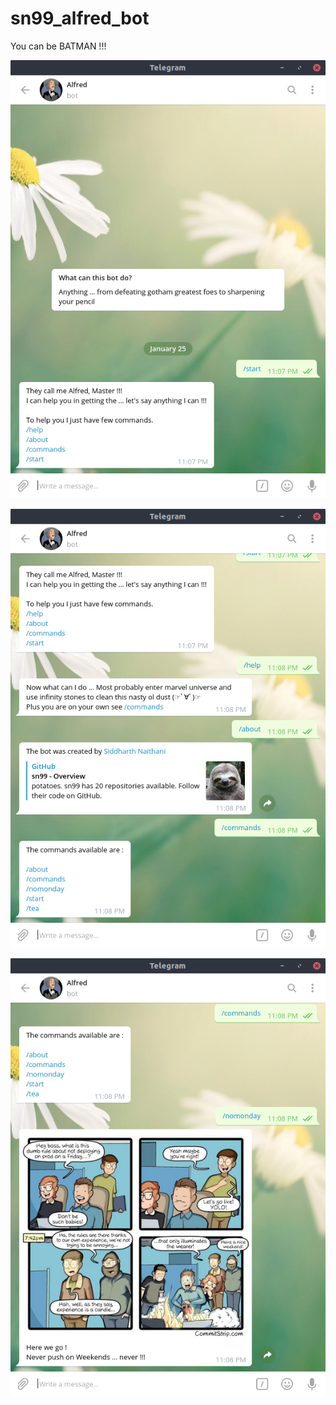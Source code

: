 # sn99_alfred_bot

You can be BATMAN !!!

![bot started](resources/bot_ss/started.png)

![bot start](resources/bot_ss/starting.png)

![bot started](resources/bot_ss/comic.png)
